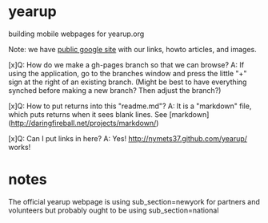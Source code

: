 yearup
======

building mobile webpages for yearup.org

Note: we have <a href="https://sites.google.com/a/saintannsny.org/yeap/">public google site</a> with our links, howto articles, and images.

[x]Q: How do we make a gh-pages branch so that we can browse? A: If using the application, 
go to the branches window and press the little "+" sign at the right of an existing branch. 
(Might be best to have everything synched before making a new branch? Then adjust the branch?)

[x]Q: How to put returns into this "readme.md"? A: It is a "markdown" file, which puts returns
when it sees blank lines. See [markdown] (http://daringfireball.net/projects/markdown/) 

[x]Q: Can I put links in here? A: Yes! http://nymets37.github.com/yearup/ works!


notes
=====
The official yearup webpage is using sub_section=newyork for partners and volunteers but probably ought to be using sub_section=national

